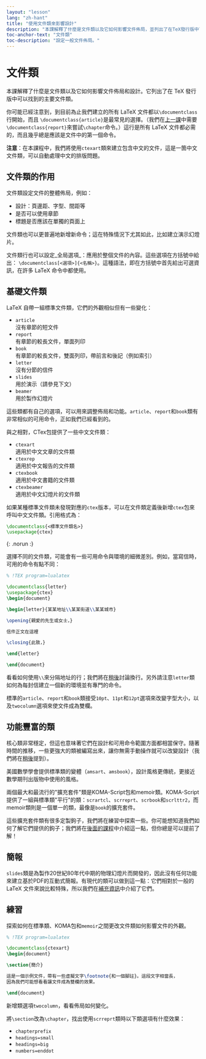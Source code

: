 ```yaml
---
layout: "lesson"
lang: "zh-hant"
title: "使用文件類來影響設計"
description: "本課解釋了什麼是文件類以及它如何影響文件佈局，並列出了在TeX發行版中可以找到的主要文件類。"
toc-anchor-text: "文件類"
toc-description: "設定一般文件佈局。"
---
```


# 文件類

<span
  class="summary">本課解釋了什麼是文件類以及它如何影響文件佈局和設計。它列出了在 TeX 發行版中可以找到的主要文件類。</span>

你可能已經注意到，到目前為止我們建立的所有 LaTeX 文件都以`\documentclass`行開始，而且
`\documentclass{article}`是最常見的選擇。（我們在[上一課](lesson-04)中需要
`\documentclass{report}`來嘗試`\chapter`命令。）這行是所有 LaTeX 文件都必需的，而且幾乎總是應該是文件中的第一個命令。

**注意**：在本課程中，我們將使用`ctexart`類來建立包含中文的文件，這是一箇中文文件類，可以自動處理中文的排版問題。

## 文件類的作用

文件類設定文件的整體佈局，例如：

- 設計：頁邊距、字型、間距等
- 是否可以使用章節
- 標題是否應該在單獨的頁面上

文件類也可以更普遍地新增新命令；這在特殊情況下尤其如此，比如建立演示幻燈片。

文件類行也可以設定_全局選項_：應用於整個文件的內容。這些選項在方括號中給出：
`\documentclass[<選項>]{<名稱>}`。這種語法，即在方括號中首先給出可選資訊，在許多 LaTeX 命令中都使用。

## 基礎文件類

LaTeX 自帶一組標準文件類，它們的外觀相似但有一些變化：

- `article`  
  沒有章節的短文件
- `report`  
  有章節的較長文件，單面列印
- `book`  
  有章節的較長文件，雙面列印，帶前言和後記（例如索引）
- `letter`  
  沒有分節的信件
- `slides`  
  用於演示（請參見下文）
- `beamer`  
  用於製作幻燈片

這些類都有自己的選項，可以用來調整佈局和功能。`article`、`report`和`book`類有非常相似的可用命令，正如我們已經看到的。

與之相對，CTex包提供了一些中文文件類：

- `ctexart`  
  適用於中文文章的文件類
- `ctexrep`  
  適用於中文報告的文件類
- `ctexbook`  
  適用於中文書籍的文件類
- `ctexbeamer`  
  適用於中文幻燈片的文件類

如果某種標準文件類未發現對應的`ctex`版本，可以在文件類定義後新增`ctex`包來呼叫中文文件類。引用格式為：

```latex
\documentclass{<標準文件類名>}
\usepackage{ctex}
```
{: .norun :}

選擇不同的文件類，可能會有一些可用命令與環境的細微差別。例如，當寫信時，可用的命令有點不同：

```latex
% !TEX program=lualatex

\documentclass{letter}
\usepackage{ctex}
\begin{document}

\begin{letter}{某某地址\\某某街道\\某某城市}

\opening{親愛的先生或女士，}

信件正文在這裡

\closing{此致，}

\end{letter}

\end{document}
```

看看如何使用`\\`來分隔地址的行；我們將在[稍後](lesson-11)討論換行。另外請注意`letter`類如何為每封信建立一個新的環境並有專門的命令。

標準的`article`、`report`和`book`類接受`10pt`、`11pt`和`12pt`選項來改變字型大小，以及`twocolumn`選項來使文件成為雙欄。

## 功能豐富的類

核心類非常穩定，但這也意味著它們在設計和可用命令範圍方面都相當保守。隨著時間的推移，一些更強大的類被編寫出來，讓你無需手動操作就可以改變設計（我們將在[稍後](lesson-11)提到）。

美國數學學會提供標準類的變體（`amsart`、`amsbook`），設計風格更傳統，更接近數學期刊出版物中使用的風格。

兩個最大和最流行的"擴充套件"類是KOMA-Script包和memoir類。KOMA-Script提供了一組與標準類"平行"的類：`scrartcl`、`scrreprt`、`scrbook`和`scrlttr2`，而memoir類則是一個單一的類，最像是`book`的擴充套件。

這些擴充套件類有很多定製鉤子，我們將在練習中探索一些。你可能想知道我們如何了解它們提供的鉤子；我們將在[後面的課程](lesson-16)中介紹這一點，但你總是可以提前了解！

## 簡報

`slides`類是為製作20世紀80年代中期的物理幻燈片而開發的，因此沒有任何功能來建立基於PDF的互動式簡報。有現代的類可以做到這一點：它們相對於一般的 LaTeX 文件來說比較特殊，所以我們在[補充資訊](more-05)中介紹了它們。

## 練習

探索如何在標準類、KOMA包和`memoir`之間更改文件類如何影響文件的外觀。

```latex
% !TEX program=lualatex

\documentclass{ctexart}
\begin{document}

\section{簡介}

這是一個示例文件，帶有一些虛擬文字\footnote{和一個腳註}。這段文字相當長，
因為我們可能想看看讓文件成為雙欄的效果。

\end{document}
```

新增類選項`twocolumn`，看看佈局如何變化。

將`\section`改為`\chapter`，找出使用`scrreprt`類時以下類選項有什麼效果：

- `chapterprefix`
- `headings=small`
- `headings=big`
- `numbers=enddot`
